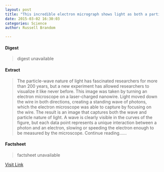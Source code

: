 ```yaml
---
layout: post
title: "This incredible electron micrograph shows light as both a particle and a wave"
date: 2015-03-02 16:30:03
categories: Science
author: Russell Brandom

---
```



#### Digest
>digest unavailable

#### Extract
>The particle-wave nature of light has fascinated researchers for more than 200 years, but a new experiment has allowed researchers to visualize it like never before. This image was taken by turning an electron microscope on a laser-charged nanowire. Light moved down the wire in both directions, creating a standing wave of photons, which the electron microscope was able to capture by focusing on the wire. The result is an image that captures both the wave and particle nature of light. A wave is clearly visible in the curves of the figure, but each data point represents a unique interaction between a photon and an electron, slowing or speeding the electron enough to be measured by the microscope. Continue reading&hellip;...

#### Factsheet
>factsheet unavailable

[Visit Link](http://www.theverge.com/2015/3/2/8133819/light-particle-wave-quantum-experiment)


